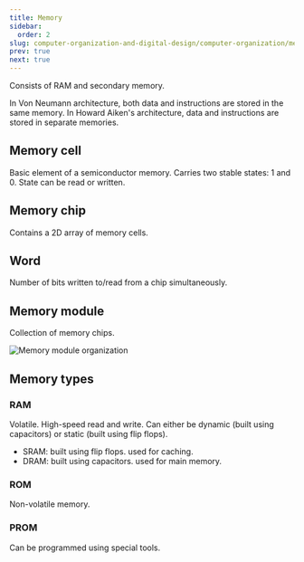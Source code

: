```yaml
---
title: Memory
sidebar:
  order: 2
slug: computer-organization-and-digital-design/computer-organization/memory
prev: true
next: true
---
```


Consists of RAM and secondary memory.

In Von Neumann architecture, both data and instructions are stored in the same memory. In Howard Aiken's architecture, data and instructions are stored in separate memories.

## Memory cell

Basic element of a semiconductor memory. Carries two stable states: 1 and 0. State can be read or written.

## Memory chip

Contains a 2D array of memory cells.

## Word

Number of bits written to/read from a chip simultaneously.

## Memory module

Collection of memory chips.

<figure style="max-width: 700px; margin: 10px auto;">

![Memory module organization](/images/codd/memory-module-organization.jpg)

</figure>

## Memory types

### RAM

Volatile. High-speed read and write. Can either be dynamic (built using capacitors) or static (built using flip flops).

- SRAM: built using flip flops. used for caching.
- DRAM: built using capacitors. used for main memory.

### ROM

Non-volatile memory.

### PROM

Can be programmed using special tools.
